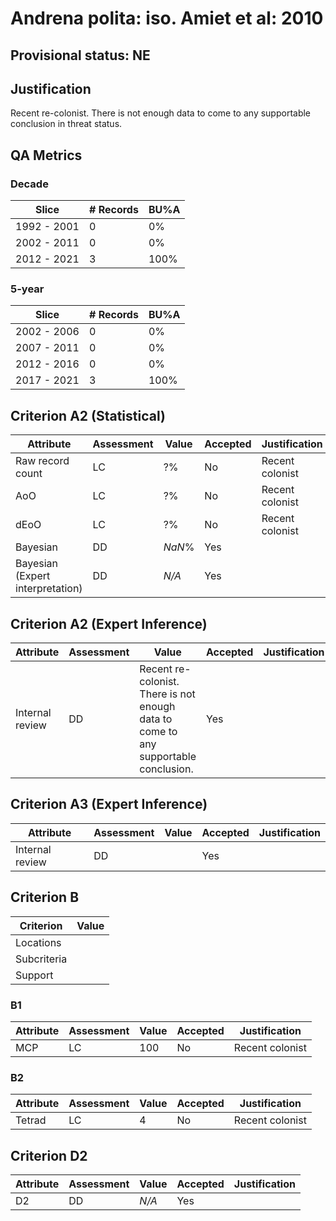 # Andrena polita: iso. Amiet et al: 2010
## Provisional status: NE

## Justification
Recent re-colonist. There is not enough data to come to any supportable conclusion in threat status.
## QA Metrics
### Decade
| Slice | # Records | BU%A |
|---|---|---|
|1992 - 2001|0|0%|
|2002 - 2011|0|0%|
|2012 - 2021|3|100%|
### 5-year
| Slice | # Records | BU%A |
|---|---|---|
|2002 - 2006|0|0%|
|2007 - 2011|0|0%|
|2012 - 2016|0|0%|
|2017 - 2021|3|100%|
## Criterion A2 (Statistical)
|Attribute|Assessment|Value|Accepted|Justification
|---|---|---|---|---|
|Raw record count|LC|?%|No|Recent colonist|
|AoO|LC|?%|No|Recent colonist|
|dEoO|LC|?%|No|Recent colonist|
|Bayesian|DD|*NaN*%|Yes||
|Bayesian (Expert interpretation)|DD|*N/A*|Yes||
## Criterion A2 (Expert Inference)
|Attribute|Assessment|Value|Accepted|Justification
|---|---|---|---|---|
|Internal review|DD|Recent re-colonist. There is not enough data to come to any supportable conclusion.|Yes||
## Criterion A3 (Expert Inference)
|Attribute|Assessment|Value|Accepted|Justification
|---|---|---|---|---|
|Internal review|DD||Yes||
## Criterion B
|Criterion| Value|
|---|---|
|Locations||
|Subcriteria||
|Support||
### B1
|Attribute|Assessment|Value|Accepted|Justification
|---|---|---|---|---|
|MCP|LC|100|No|Recent colonist|
### B2
|Attribute|Assessment|Value|Accepted|Justification
|---|---|---|---|---|
|Tetrad|LC|4|No|Recent colonist|
## Criterion D2
|Attribute|Assessment|Value|Accepted|Justification
|---|---|---|---|---|
|D2|DD|*N/A*|Yes||
